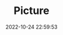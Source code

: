 ---
weight: 1
images:
- /images/edited/96.jpeg
title: Picture
date: 2022-10-24 22:59:53
tags: [luminar neo,work,trafficlight]
---
